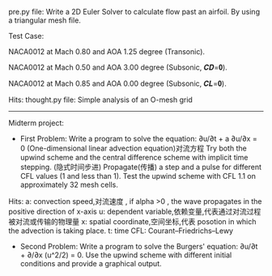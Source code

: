 pre.py file:
Write a 2D Euler Solver to calculate flow past an airfoil. By using a triangular mesh file.

Test Case:

NACA0012 at Mach 0.80 and AOA 1.25 degree (Transonic).

NACA0012 at Mach 0.50 and AOA 3.00 degree (Subsonic, 𝑪𝑫=𝟎).

NACA0012 at Mach 0.85 and AOA 0.00 degree (Subsonic, 𝑪𝑳=𝟎).

Hits:
thought.py file: Simple analysis of an O-mesh grid

---------------------------------------------------------------------------------------------------
Midterm project:

- First Problem: Write a program to solve the equation: ∂u/∂t + a ∂u/∂x = 0 (One-dimensional linear advection equation)对流方程
Try both the upwind scheme and the central difference scheme with implicit time stepping. (隐式时间步进)
Propagate(传播) a step and a pulse for different CFL values (1 and less than 1).
Test the upwind scheme with CFL 1.1 on approximately 32 mesh cells.

Hits:
    a: convection speed,对流速度 , if alpha >0 , the wave propagates in the positive direction of x-axis
    u: dependent variable,依赖变量,代表通过对流过程被对流或传输的物理量
    x: spatial coordinate,空间坐标,代表 posotion in which the advection is taking place.
    t: time
    CFL: Courant–Friedrichs–Lewy
    
- Second Problem: Write a program to solve the Burgers' equation: ∂u/∂t + ∂/∂x (u^2/2) = 0.
Use the upwind scheme with different initial conditions and provide a graphical output.    
